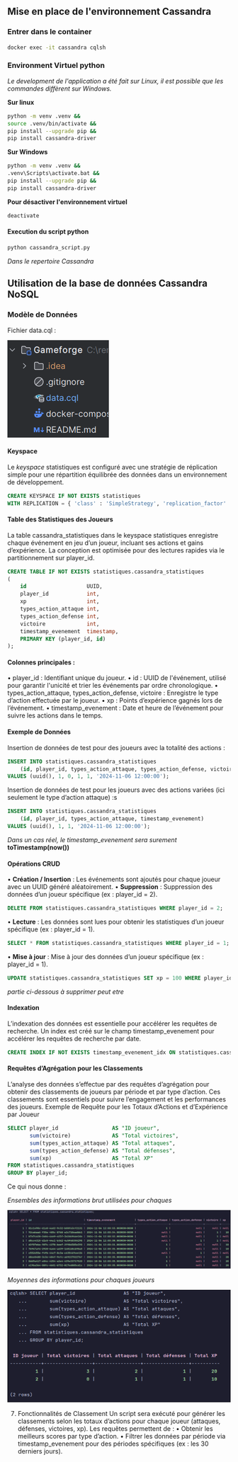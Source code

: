 ## Mise en place de l'environnement Cassandra

### Entrer dans le container

```bash
docker exec -it cassandra cqlsh
```

### Environment Virtuel python

*Le development de l'application a été fait sur Linux, il est possible que les commandes diffèrent sur Windows.*

**Sur linux**
```bash
python -m venv .venv &&
source .venv/bin/activate &&
pip install --upgrade pip &&
pip install cassandra-driver
```

**Sur Windows**
```bash
python -m venv .venv &&
.venv\Scripts\activate.bat &&
pip install --upgrade pip &&
pip install cassandra-driver
```

**Pour désactiver l'environnement virtuel**
```bash
deactivate
```

#### Execution du script python

```bash
python cassandra_script.py
```
*Dans le repertoire Cassandra*

## Utilisation de la base de données Cassandra NoSQL

### Modèle de Données
   Fichier data.cql :

![modèle de données.png](Images/mod%C3%A8le%20de%20donn%C3%A9es.png)

#### Keyspace
Le *keyspace* statistiques est configuré avec une stratégie de réplication simple pour une répartition équilibrée des données dans un environnement de développement.

```sql
CREATE KEYSPACE IF NOT EXISTS statistiques 
WITH REPLICATION = { 'class' : 'SimpleStrategy', 'replication_factor' : 1 };
```

#### Table des Statistiques des Joueurs

La table cassandra_statistiques dans le keyspace statistiques enregistre chaque événement en jeu d’un joueur, incluant ses actions et gains d’expérience. La conception est optimisée pour des lectures rapides via le partitionnement sur player_id.

```sql
CREATE TABLE IF NOT EXISTS statistiques.cassandra_statistiques
(
    id                   UUID,
    player_id            int,
    xp                   int,
    types_action_attaque int,
    types_action_defense int,
    victoire             int,
    timestamp_evenement  timestamp,
    PRIMARY KEY (player_id, id)
);
```

#### Colonnes principales :

• player_id : Identifiant unique du joueur.
• id : UUID de l'événement, utilisé pour garantir l'unicité et trier les événements par ordre chronologique.
• types_action_attaque, types_action_defense, victoire : Enregistre le type d’action effectuée par le joueur.
• xp : Points d’expérience gagnés lors de l’événement.
• timestamp_evenement : Date et heure de l’événement pour suivre les actions dans le temps.

#### Exemple de Données

Insertion de données de test pour des joueurs avec la totalité des actions :

```sql
INSERT INTO statistiques.cassandra_statistiques
    (id, player_id, types_action_attaque, types_action_defense, victoire, timestamp_evenement)
VALUES (uuid(), 1, 0, 1, 1, '2024-11-06 12:00:00');
```

Insertion de données de test pour les joueurs avec des actions variées (ici seulement le type d’action attaque) :s
```sql
INSERT INTO statistiques.cassandra_statistiques
    (id, player_id, types_action_attaque, timestamp_evenement)
VALUES (uuid(), 1, 1, '2024-11-06 12:00:00');
```
*Dans un cas réel, le timestamp_evenement sera surement* **toTimestamp(now())**

#### Opérations CRUD
   • **Création / Insertion** : Les événements sont ajoutés pour chaque joueur avec un UUID généré aléatoirement.
   • **Suppression** : Suppression des données d’un joueur spécifique (ex : player_id = 2).
 ```sql
 DELETE FROM statistiques.cassandra_statistiques WHERE player_id = 2;
 ```

   • **Lecture** : Les données sont lues pour obtenir les statistiques d’un joueur spécifique (ex : player_id = 1).
  ```sql
  SELECT * FROM statistiques.cassandra_statistiques WHERE player_id = 1;
  ```

   • **Mise à jour** : Mise à jour des données d’un joueur spécifique (ex : player_id = 1).
 ```sql
 UPDATE statistiques.cassandra_statistiques SET xp = 100 WHERE player_id = 1;
 ```

*partie ci-dessous à supprimer peut etre*
#### Indexation
L’indexation des données est essentielle pour accélérer les requêtes de recherche. 
Un index est créé sur le champ timestamp_evenement pour accélérer les requêtes de recherche par date.

```sql
CREATE INDEX IF NOT EXISTS timestamp_evenement_idx ON statistiques.cassandra_statistiques (timestamp_evenement);
```

#### Requêtes d’Agrégation pour les Classements
L’analyse des données s’effectue par des requêtes d’agrégation pour obtenir des classements de joueurs par période et par type d’action. Ces classements sont essentiels pour suivre l’engagement et les performances des joueurs.
Exemple de Requête pour les Totaux d’Actions et d’Expérience par Joueur

```sql
SELECT player_id                 AS "ID joueur",
       sum(victoire)             AS "Total victoires",
       sum(types_action_attaque) AS "Total attaques",
       sum(types_action_defense) AS "Total défenses",
       sum(xp)                   AS "Total XP"
FROM statistiques.cassandra_statistiques
GROUP BY player_id;
```

Ce qui nous donne :

*Ensembles des informations brut utilisées pour chaques*

![img.png](Images/donnees_brut.png)

*Moyennes des informations pour chaques joueurs*

![img.png](Images/retour_moyenne.png)


7. Fonctionnalités de Classement
   Un script sera exécuté pour générer les classements selon les totaux d’actions pour chaque joueur (attaques, défenses, victoires, xp). Les requêtes permettent de :
   • Obtenir les meilleurs scores par type d’action.
   • Filtrer les données par période via timestamp_evenement pour des périodes spécifiques (ex : les 30 derniers jours).

